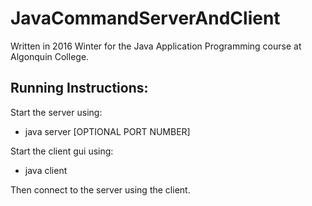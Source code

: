 # JavaCommandServerAndClient
Written in 2016 Winter for the Java Application Programming course at Algonquin College.

## Running Instructions:
Start the server using:
+ java server [OPTIONAL PORT NUMBER]

Start the client gui using:
+ java client

Then connect to the server using the client.
